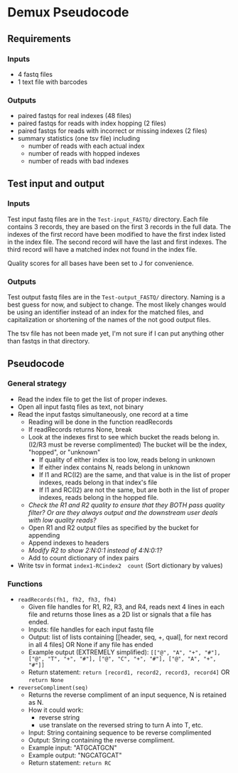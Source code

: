 # Demux Pseudocode
## Requirements
### Inputs
- 4 fastq files
- 1 text file with barcodes

### Outputs
- paired fastqs for real indexes (48 files)
- paired fastqs for reads with index hopping (2 files)
- paired fastqs for reads with incorrect or missing indexes (2 files)
- summary statistics (one tsv file) including 
    - number of reads with each actual index
    - number of reads with hopped indexes
    - number of reads with bad indexes

## Test input and output
### Inputs
Test input fastq files are in the `Test-input_FASTQ/` directory. Each file contains 3 records, they are based on the first 3 records in the full data.
The indexes of the first record have been modified to have the first index listed in the index file.
The second record will have the last and first indexes.
The third record will have a matched index not found in the index file.

Quality scores for all bases have been set to J for convenience.

### Outputs
Test output fastq files are in the `Test-output_FASTQ/` directory.
Naming is a best guess for now, and subject to change. The most likely changes would be using an identifier instead of an index for the matched files, and capitalization or shortening of the names of the not good output files.

The tsv file has not been made yet, I'm not sure if I can put anything other than fastqs in that directory.

## Pseudocode
### General strategy
- Read the index file to get the list of proper indexes.
- Open all input fastq files as text, not binary
- Read the input fastqs simultaneously, one record at a time
    - Reading will be done in the function readRecords
    - If readRecords returns None, break
    - Look at the indexes first to see which bucket the reads belong in. (I2/R3 must be reverse complimented) The bucket will be the index, "hopped", or "unknown"
        - If quality of either index is too low, reads belong in unknown
        - If either index contains N, reads belong in unknown
        - If I1 and RC(I2) are the same, and that value is in the list of proper indexes, reads belong in that index's file
        - If I1 and RC(I2) are not the same, but are both in the list of proper indexes, reads belong in the hopped file.
    - *Check the R1 and R2 quality to ensure that they BOTH pass quality filter? Or are they always output and the downstream user deals with low quality reads?*
    - Open R1 and R2 output files as specified by the bucket for appending
    - Append indexes to headers
    - *Modify R2 to show 2:N:0:1 instead of 4:N:0:1?*
    - Add to count dictionary of index pairs
- Write tsv in format `index1-RCindex2  count` (Sort dictionary by values)

### Functions
- `readRecords(fh1, fh2, fh3, fh4)`
    - Given file handles for R1, R2, R3, and R4, reads next 4 lines in each file and returns those lines as a 2D list or signals that a file has ended.
    - Inputs: file handles for each input fastq file
    - Output: list of lists containing [[header, seq, +, qual], for next record in all 4 files] OR None if any file has ended
    - Example output (EXTREMELY simplified): `[["@", "A", "+", "#"], ["@", "T", "+", "#"], ["@", "C", "+", "#"], ["@", "A", "+", "#"]]`
    - Return statement: `return [record1, record2, record3, record4]`  OR `return None`
- `reverseCompliment(seq)`
    - Returns the reverse compliment of an input sequence, N is retained as N.
    - How it could work:
        - reverse string
        - use translate on the reversed string to turn A into T, etc.
    - Input: String containing sequence to be reverse complimented
    - Output: String containing the reverse compliment.
    - Example input: "ATGCATGCN"
    - Example output: "NGCATGCAT"
    - Return statement: `return RC`